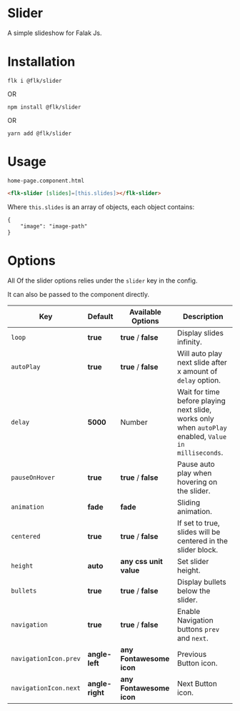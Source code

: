 # Slider

A simple slideshow for Falak Js.

# Installation

`flk i @flk/slider`

OR 

`npm install @flk/slider`

OR 

`yarn add @flk/slider`

# Usage

`home-page.component.html`

```html
<flk-slider [slides]=[this.slides]></flk-slider>
```


Where `this.slides` is an array of objects, each object contains: 

```
{
    "image": "image-path"
}
```

# Options

All Of the slider options relies under the `slider` key in the config.

It can also be passed to the component directly.

| Key  | Default  |  Available Options | Description   |
|---|---|---|---|
| `loop`  | **true**  | **true** / **false**  |  Display slides infinity. |
| `autoPlay`  | **true**  | **true** / **false**  |  Will auto play next slide after x amount of `delay` option. |
| `delay`  | **5000**  | Number  | Wait for time before playing next slide, works only when `autoPlay` enabled, `Value in milliseconds`.  |
| `pauseOnHover`  | **true**  | **true** / **false**  |  Pause auto play when hovering on the slider. |
| `animation`  | **fade**  | **fade**  |  Sliding animation. |
| `centered`  | **true**  | **true** / **false**  |  If set to true, slides will be centered in the slider block. |
| `height`  | **auto**  | **any css unit value**  | Set slider height. |
| `bullets`  | **true**  | **true** / **false**  |  Display bullets below the slider. |
| `navigation`  | **true**  | **true** / **false**  |  Enable Navigation buttons `prev` and `next`. |
| `navigationIcon.prev`  | **angle-left**  | **any Fontawesome icon**  | Previous Button icon. |
| `navigationIcon.next`  | **angle-right**  | **any Fontawesome icon**  | Next Button icon. |




